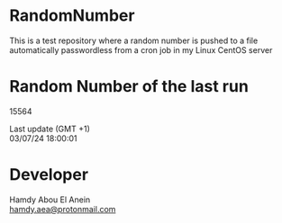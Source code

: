 # RandomNumber    
This is a test repository where a random number is pushed to a file automatically passwordless from a cron job in my Linux CentOS server    
# Random Number of the last run   
15564
      
Last update (GMT +1)    
03/07/24 18:00:01
# Developer    
Hamdy Abou El Anein   
hamdy.aea@protonmail.com
